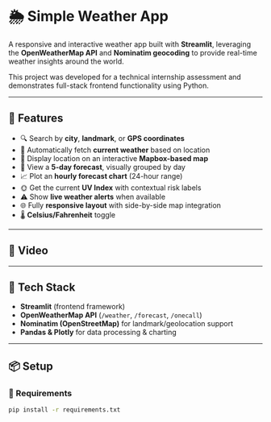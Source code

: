 # 🌦️ Simple Weather App

A responsive and interactive weather app built with **Streamlit**, leveraging the **OpenWeatherMap API** and **Nominatim geocoding** to provide real-time weather insights around the world.

This project was developed for a technical internship assessment and demonstrates full-stack frontend functionality using Python.

---

## 🚀 Features

- 🔍 Search by **city**, **landmark**, or **GPS coordinates**
- 🧭 Automatically fetch **current weather** based on location
- 📍 Display location on an interactive **Mapbox-based map**
- 🔁 View a **5-day forecast**, visually grouped by day
- 📈 Plot an **hourly forecast chart** (24-hour range)
- 🌞 Get the current **UV Index** with contextual risk labels
- ⚠️ Show **live weather alerts** when available
- 🌐 Fully **responsive layout** with side-by-side map integration
- 🌡️ **Celsius/Fahrenheit** toggle

---

## 📸 Video


---

## 🧰 Tech Stack

- **Streamlit** (frontend framework)
- **OpenWeatherMap API** (`/weather`, `/forecast`, `/onecall`)
- **Nominatim (OpenStreetMap)** for landmark/geolocation support
- **Pandas & Plotly** for data processing & charting

---

## 📦 Setup

### 🔧 Requirements

```bash
pip install -r requirements.txt
